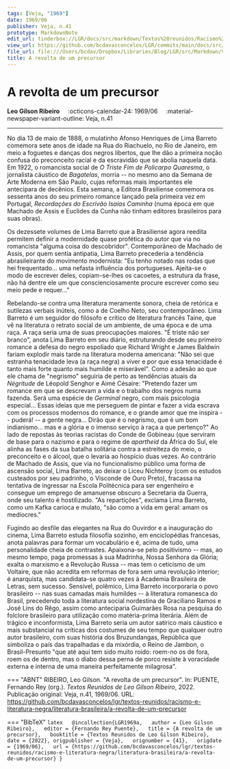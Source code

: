 ```yaml
---
tags: [Veja, "1969"]
date: 1969/06
publisher: Veja, n.41
prototype: MarkdownNote
edit_url: tinderbox://LGR/docs/src/markdown/Textos%20reunidos/Racismo%20e%20literatura%20negra/Literatura%20Brasileira?view=outline+select=1658628338
view_url: https://github.com/bcdavasconcelos/LGR/commits/main/docs/src/markdown/textos-reunidos/racismo-e-literatura-negra/literatura-brasileira/a-revolta-de-um-precursor.md
file_url: file:///Users/bcdav/Dropbox/Libraries/Blog/LGR/src/Markdown/Vol%201/Literatura%20Brasileira/A%20revolta%20de%20um%20precursor.md
title: A revolta de um precursor
---
```


# A revolta de um precursor

__Leo Gilson Ribeiro__ &nbsp;&nbsp;&nbsp; :octicons-calendar-24: 1969/06 &nbsp;&nbsp;&nbsp; :material-newspaper-variant-outline: Veja, n.41  

---

No dia 13 de maio de 1888, o mulatinho Afonso Henriques de Lima Barreto comemora sete anos de idade na Rua do Riachuelo, no Rio de Janeiro, em meio a foguetes e danças dos negros libertos, que lhe dão a primeira noção confusa do preconceito racial e da escravidão que se abolia naquela data. Em 1922, o romancista social de *O Triste Fim de Policarpo Quaresma*, o jornalista cáustico de *Bagatelas*, morria -- no mesmo ano da Semana de Arte Moderna em São Paulo, cujas reformas mais importantes ele antecipara de decênios. Esta semana, a Editora Brasiliense comemora os sessenta anos do seu primeiro romance lançado pela primeira vez em Portugal, *Recordações do Escrivão Isaías Caminha* (numa época em que Machado de Assis e Euclides da Cunha não tinham editores brasileiros para suas obras).

Os dezessete volumes de Lima Barreto que a Brasiliense agora reedita permitem definir a modernidade quase profética do autor que via no romancista "alguma coisa do descobridor". Contemporâneo de Machado de Assis, por quem sentia antipatia, Lima Barreto precederia a tendência abrasileirante do movimento modernista: "Eu tenho notado nas rodas que hei frequentado\... uma nefasta influência dos portugueses. Ajeita-se o modo de escrever deles, copiam-se-lhes os cacoetes, a estrutura da frase, não há dentre ele um que conscienciosamente procure escrever como seu meio pede e requer\..."

Rebelando-se contra uma literatura meramente sonora, cheia de retórica e sutilezas verbais inúteis, como a de Coelho Neto, seu contemporâneo. Lima Barreto é um seguidor do filósofo e crítico de literatura francês Taine, que vê na literatura o retrato social de um ambiente, de uma época e de uma raça. A raça seria uma de suas preocupações maiores. "É triste não ser branco", anota Lima Barreto em seu diário, estruturando desde seu primeiro romance a defesa do negro espoliado que Richard Wright e James Baldwin fariam explodir mais tarde na literatura moderna americana: "Não sei que estranha tenacidade leva (a raça negra) a viver e por que essa tenacidade é tanto mais forte quanto mais humilde e miserável". Como a adesão ao que ele chama de "negrismo" seguiria de perto as tendências atuais da *Négritude* de Léopold Senghor e Aimé Césaire: "Pretendo fazer um romance em que se descrevam a vida e o trabalho dos negros numa fazenda. Será uma espécie de *Germinal* negro, com mais psicologia especial\... Essas ideias que me perseguem de pintar e fazer a vida escrava com os processos modernos do romance, e o grande amor que me inspira -- puderá! -- a gente negra\... Dirão que é o negrismo, que é um bom indianismo\... mas e a glória e o imenso serviço à raça a que pertenço?" Ao lado de repostas às teorias racistas do Conde de Gobineau (que serviram de base para o nazismo e para o regime de *apartheid* da África do Sul, ele alinha as fases da sua batalha solitária contra a estreiteza do meio, o preconceito e o álcool, que o levaria ao hospício duas vezes. Ao contrário de Machado de Assis, que via no funcionalismo público uma forma de ascensão social, Lima Barreto, ao deixar o Liceu Nichteroy (com os estudos custeados por seu padrinho, o Visconde de Ouro Preto), fracassa na tentativa de ingressar na Escola Politécnica para ser engenheiro e consegue um emprego de amanuense obscuro a Secretaria da Guerra, onde seu talento é hostilizado. "As repartições", exclama Lima Barreto, como um Kafka carioca e mulato, "são como a vida em geral: amam os medíocres."

Fugindo ao desfile das elegantes na Rua do Ouvirdor e a inauguração do cinema, Lima Barreto estuda filosofia sozinho, em enciclopédias francesas, anota palavras para formar um vocabulário e é, acima de tudo, uma personalidade cheia de contrastes. Apaixona-se pelo positivismo -- mas, ao mesmo tempo, paga promessas à sua Madrinha, Nossa Senhora da Glória; exalta o marxismo e a Revolução Russa -- mas tem o ceticismo de um Voltaire, que não acredita em reformas de fora sem uma revolução interior; é anarquista, mas candidata-se quatro vezes à Academia Brasileira de Letras, sem sucesso. Sensível, polêmico, Lima Barreto incorporaria o povo brasileiro -- nas suas camadas mais humildes -- à literatura romanesca do Brasil, precedendo toda a literatura social nordestina de Graciliano Ramos e José Lins do Rêgo, assim como anteciparia Guimarães Rosa na pesquisa do folclore brasileiro para utilização como matéria-prima literária. Além de trágico e inconformista, Lima Barreto seria um autor satírico mais cáustico e mais substancial na críticas dos costumes de seu tempo que qualquer outro autor brasileiro, com suas história dos Bruzundangas, República que simboliza o país das trapalhadas e da mixórdia, o Reino de Jambon, o Brasil-Presunto "que até aqui tem sido muito roído: roem-no os de fora, roem os de dentro, mas o diabo dessa perna de porco resiste à voracidade externa e interna de uma maneira perfeitamente milagrosa".  


=== "ABNT"
    RIBEIRO, Leo Gilson. "A revolta de um precursor". In: PUENTE, Fernando Rey (org.). _Textos Reunidos de Leo Gilson Ribeiro_, 2022. Publicação original: Veja, n.41, 1969/06. URL: https://github.com/bcdavasconcelos/lgr/textos-reunidos/racismo-e-literatura-negra/literatura-brasileira/a-revolta-de-um-precursor  

=== "BibTeX"
    ```latex  
    @incollection{LGR1969a,  
    author = {Leo Gilson Ribeiro},  
    editor = {Fernando Rey Puente},  
    title = {A revolta de um precursor},  
    booktitle = {Textos Reunidos de Leo Gilson Ribeiro},  
    date = {2022},
    origpublisher = {Veja},  
    orignumber = {41},  
    origdate = {1969/06},  
    url = {https://github.com/bcdavasconcelos/lgr/textos-reunidos/racismo-e-literatura-negra/literatura-brasileira/a-revolta-de-um-precursor}
    }
    ```

